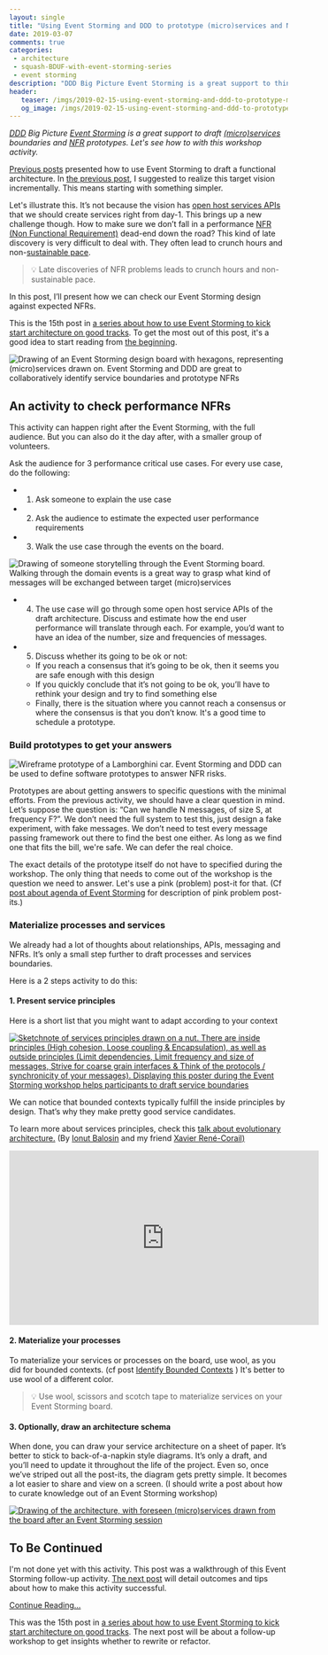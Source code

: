 ```yaml
---
layout: single
title: "Using Event Storming and DDD to prototype (micro)services and NFRs - 1"
date: 2019-03-07
comments: true
categories:
 - architecture
 - squash-BDUF-with-event-storming-series
 - event storming
description: "DDD Big Picture Event Storming is a great support to think about (micro)services boundaries and NFR prototypes. Here is the first of 2 posts describing an Event Storming follow-up workshop activity to collaboratively define processes boundaries and NFR questions that we need to prototype."
header:
   teaser: /imgs/2019-02-15-using-event-storming-and-ddd-to-prototype-microservices-and-nfrs-1/event-storming-microservices-teaser.jpeg
   og_image: /imgs/2019-02-15-using-event-storming-and-ddd-to-prototype-microservices-and-nfrs-1/event-storming-microservices-og.jpeg
---
```

_[DDD](https://en.wikipedia.org/wiki/Domain-driven_design) Big Picture [Event Storming](https://en.wikipedia.org/wiki/Event_storming) is a great support to draft [(micro)services](https://en.wikipedia.org/wiki/Microservices) boundaries and [NFR](https://en.wikipedia.org/wiki/Non-functional_requirement) prototypes. Let's see how to with this workshop activity._

[Previous posts](/drafting-a-functional-architecture-vision-with-ddd-event-storming-part-1/) presented how to use Event Storming to draft a functional architecture. In [the previous post](/how-to-use-event-storming-and-ddd-for-evolutionary-architecture/), I suggested to realize this target vision incrementally. This means starting with something simpler.

Let's illustrate this. It’s not because the vision has [open host services APIs](https://www.oreilly.com/library/view/domain-driven-design-distilled/9780134593449/DDDD_04_07.html) that we should create services right from day-1. This brings up a new challenge though. How to make sure we don’t fall in a performance [NFR (Non Functional Requirement)](https://en.wikipedia.org/wiki/Non-functional_requirement) dead-end down the road? This kind of late discovery is very difficult to deal with. They often lead to crunch hours and non-[sustainable pace](https://www.agilealliance.org/glossary/sustainable/).

> 💡 Late discoveries of NFR problems leads to crunch hours and non-sustainable pace.

In this post, I’ll present how we can check our Event Storming design against expected NFRs. 

This is the 15th post in [a series about how to use Event Storming to kick start architecture on good tracks](/categories/#squash-bduf-with-event-storming-series). To get the most out of this post, it's a good idea to start reading from [the beginning](/misadventures-with-big-design-up-front/).

![Drawing of an Event Storming design board with hexagons, representing (micro)services drawn on. Event Storming and DDD are great to collaboratively identify service boundaries and prototype NFRs]({{site.url}}/imgs/2019-02-15-using-event-storming-and-ddd-to-prototype-microservices-and-nfrs-1/event-storming-microservices.jpeg)

## An activity to check performance NFRs

This activity can happen right after the Event Storming, with the full audience. But you can also do it the day after, with a smaller group of volunteers.

Ask the audience for 3 performance critical use cases. For every use case, do the following:

* 1. Ask someone to explain the use case
* 2. Ask the audience to estimate the expected user performance requirements
* 3. Walk the use case through the events on the board.

![Drawing of someone storytelling through the Event Storming board. Walking through the domain events is a great way to grasp what kind of messages will be exchanged between target (micro)services]({{site.url}}/imgs/2019-02-15-using-event-storming-and-ddd-to-prototype-microservices-and-nfrs-1/storytelling.jpg)

* 4. The use case will go through some open host service APIs of the draft architecture. Discuss and estimate how the end user performance will translate through each. For example, you’d want to have an idea of the number, size and frequencies of messages.
* 5. Discuss whether its going to be ok or not:
    *   If you reach a consensus that it’s going to be ok, then it seems you are safe enough with this design 
    *   If you quickly conclude that it’s not going to be ok, you’ll have to rethink your design and try to find something else
    *   Finally, there is the situation where you cannot reach a consensus or where the consensus is that you don’t know. It's a good time to schedule a prototype.

### Build prototypes to get your answers

![Wireframe prototype of a Lamborghini car. Event Storming and DDD can be used to define software prototypes to answer NFR risks.]({{site.url}}/imgs/2019-02-15-using-event-storming-and-ddd-to-prototype-microservices-and-nfrs-1/prototype.jpg)

Prototypes are about getting answers to specific questions with the minimal efforts. From the previous activity, we should have a clear question in mind. Let’s suppose the question is: “Can we handle N messages, of size S, at frequency F?”. We don’t need the full system to test this, just design a fake experiment, with fake messages. We don’t need to test every message passing framework out there to find the best one either. As long as we find one that fits the bill, we're safe. We can defer the real choice.

The exact details of the prototype itself do not have to specified during the workshop. The only thing that needs to come out of the workshop is the question we need to answer. Let's use a pink (problem) post-it for that. (Cf [post about agenda of Event Storming](/detailed-agenda-of-a-ddd-big-picture-event-storming-part-1/#) for description of pink problem post-its.)

### Materialize processes and services

We already had a lot of thoughts about relationships, APIs, messaging and NFRs. It’s only a small step further to draft processes and services boundaries.

Here is a 2 steps activity to do this:

#### 1. Present service principles

Here is a short list that you might want to adapt according to your context


[![Sketchnote of services principles drawn on a nut. There are inside principles (High cohesion, Loose coupling & Encapsulation), as well as outside principles (Limit dependencies, Limit frequency and size of messages, Strive for coarse grain interfaces & Think of the protocols / synchronicity of your messages). Displaying this poster during the Event Storming workshop helps participants to draft service boundaries]({{site.url}}/imgs/2019-02-15-using-event-storming-and-ddd-to-prototype-microservices-and-nfrs-1/service-nut-principles-small.jpeg)]({{site.url}}/imgs/2019-02-15-using-event-storming-and-ddd-to-prototype-microservices-and-nfrs-1/service-nut-principles.jpeg)

We can notice that bounded contexts typically fulfill the inside principles by design. That’s why they make pretty good service candidates.

To learn more about services principles, check this [talk about evolutionary architecture.](https://www.youtube.com/watch?v=xLHeEw0ycQg) (By [Ionut Balosin](https://twitter.com/ionutbalosin) and my friend [Xavier René-Corail](https://twitter.com/xcorail?lang=en)[)](https://twitter.com/ionutbalosin)

<iframe width="560" height="315" src="https://www.youtube.com/embed/xLHeEw0ycQg" frameborder="0" allow="accelerometer; autoplay; encrypted-media; gyroscope; picture-in-picture" allowfullscreen></iframe>

#### 2. Materialize your processes

To materialize your services or processes on the board, use wool, as you did for bounded contexts. (cf post [Identify Bounded Contexts](/drafting-a-functional-architecture-vision-with-ddd-event-storming-part-1/) ) It's better to use wool of a different color.

> 💡 Use wool, scissors and scotch tape to materialize services on your Event Storming board.

#### 3. Optionally, draw an architecture schema

When done, you can draw your service architecture on a sheet of paper. It’s better to stick to back-of-a-napkin style diagrams. It’s only a draft, and you’ll need to update it throughout the life of the project. Even so, once we’ve striped out all the post-its, the diagram gets pretty simple. It becomes a lot easier to share and view on a screen. (I should write a post about how to curate knowledge out of an Event Storming workshop)

[![Drawing of the architecture, with foreseen (micro)services drawn from the board after an Event Storming session]({{site.url}}/imgs/2019-02-15-using-event-storming-and-ddd-to-prototype-microservices-and-nfrs-1/napkin-services-small.jpg)]({{site.url}}/imgs/2019-02-15-using-event-storming-and-ddd-to-prototype-microservices-and-nfrs-1/napkin-services-map.jpg)

## To Be Continued

I'm not done yet with this activity. This post was a walkthrough of this Event Storming follow-up activity. [The next post](/using-event-storming-and-ddd-to-prototype-microservices-and-nfrs-2/) will detail outcomes and tips about how to make this activity successful.

[Continue Reading...](/using-event-storming-and-ddd-to-prototype-microservices-and-nfrs-2/)

This was the 15th post in [a series about how to use Event Storming to kick start architecture on good tracks](/categories/#squash-bduf-with-event-storming-series). The next post will be about a follow-up workshop to get insights whether to rewrite or refactor.

